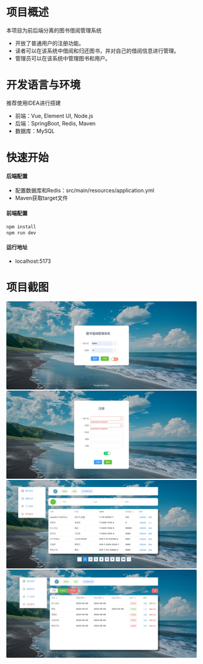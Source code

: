 # 项目概述
本项目为前后端分离的图书借阅管理系统
- 开放了普通用户的注册功能。
- 读者可以在该系统中借阅和归还图书，并对自己的借阅信息进行管理。
- 管理员可以在该系统中管理图书和用户。
# 开发语言与环境
推荐使用IDEA进行搭建
- 前端：Vue, Element UI, Node.js
- 后端：SpringBoot, Redis, Maven
- 数据库：MySQL
# 快速开始
#### 后端配置
- 配置数据库和Redis：src/main/resources/application.yml
- Maven获取target文件 
#### 前端配置
```language
npm install
npm run dev
```
#### 运行地址
- localhost:5173
# 项目截图
![登录界面](/项目演示/登录界面.png)
![注册界面](/项目演示/注册界面.png)
![图书信息](/项目演示/图书信息.png)
![借阅记录](/项目演示/借阅记录.png)
